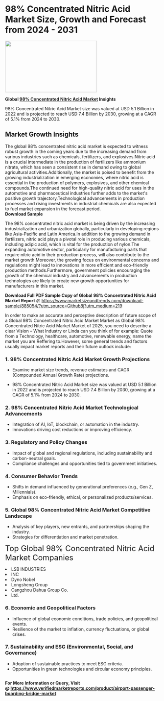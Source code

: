 <H1>98% Concentrated Nitric Acid Market Size, Growth and Forecast from 2024 - 2031</H1><img class="aligncenter size-medium wp-image-584254" src="https://thirdeyenews.in/wp-content/uploads/2024/09/Global-Market-Research-300x168.jpeg" alt="" width="300" height="168" /><p><strong>Global&nbsp;<a href="https://www.marketsizeandtrends.com/download-sample/885054/?utm_source=Github8j?utm_medium=219">98% Concentrated Nitric Acid Market</a> Insights</strong></p><p>98% Concentrated Nitric Acid Market size was valued at USD 5.1 Billion in 2022 and is projected to reach USD 7.4 Billion by 2030, growing at a CAGR of 5.1% from 2024 to 2030.</p><p><h2>Market Growth Insights</h2> <p>The global 98% concentrated nitric acid market is expected to witness robust growth in the coming years due to the increasing demand from various industries such as chemicals, fertilizers, and explosives.Nitric acid is a crucial intermediate in the production of fertilizers like ammonium nitrate, which has seen a consistent rise in demand owing to global agricultural activities.Additionally, the market is poised to benefit from the growing industrialization in emerging economies, where nitric acid is essential in the production of polymers, explosives, and other chemical compounds.The continued need for high-quality nitric acid for uses in the automotive and pharmaceutical industries further adds to the market's positive growth trajectory.Technological advancements in production processes and rising investments in industrial chemicals are also expected to fuel market expansion in the forecast period.<br> <strong>Download Sample</strong> </p> <p>The 98% concentrated nitric acid market is being driven by the increasing industrialization and urbanization globally, particularly in developing regions like Asia-Pacific and Latin America.In addition to the growing demand in fertilizers, nitric acid plays a pivotal role in producing various chemicals, including adipic acid, which is vital for the production of nylon.The expanding automotive sector, particularly for manufacturing parts that require nitric acid in their production process, will also contribute to the market growth.Moreover, the growing focus on environmental concerns and regulations might lead to innovations in more efficient and eco-friendly production methods.Furthermore, government policies encouraging the growth of the chemical industry and advancements in production technologies are likely to create new growth opportunities for manufacturers in this market.<p><span class=""><strong>Download Full PDF Sample Copy of Global 98% Concentrated Nitric Acid Market Report</strong> @ <a href="https://www.marketsizeandtrends.com/download-sample/885054/?utm_source=Github8j?utm_medium=219" target="_blank">https://www.marketsizeandtrends.com/download-sample/885054/?utm_source=Github8j?utm_medium=219</a></span></p><p>In order to make an accurate and perceptive description of future scope of a Global&nbsp;98% Concentrated Nitric Acid Market Market as Global&nbsp;98% Concentrated Nitric Acid Market Market of 2025, you need to describe a clear Vision &ndash; What Industry or Linda can you think of for example: Quote from a Technology, healthcare, automotive, renewable energy, name the market you are Reffering to.However, some general trends and factors usually impact market reports and their future outlook include:</p><h3>1.&nbsp;<strong>98% Concentrated Nitric Acid Market Growth Projections</strong></h3><ul><li>Examine market size trends, revenue estimates and CAGR (Compounded Annual Growth Rate) projections.</li><li><p>98% Concentrated Nitric Acid Market size was valued at USD 5.1 Billion in 2022 and is projected to reach USD 7.4 Billion by 2030, growing at a CAGR of 5.1% from 2024 to 2030.</p></li></ul><h3>2.&nbsp;<strong>98% Concentrated Nitric Acid Market Technological Advancements</strong></h3><ul><li>Integration of AI, IoT, blockchain, or automation in the industry.</li><li>Innovations driving cost reductions or improving efficiency.</li></ul><h3>3.&nbsp;<strong>Regulatory and Policy Changes</strong></h3><ul><li>Impact of global and regional regulations, including sustainability and carbon-neutral goals.</li><li>Compliance challenges and opportunities tied to government initiatives.</li></ul><h3>4.&nbsp;<strong>Consumer Behavior Trends</strong></h3><ul><li>Shifts in demand influenced by generational preferences (e.g., Gen Z, Millennials).</li><li>Emphasis on eco-friendly, ethical, or personalized products/services.</li></ul><h3>5.&nbsp;<strong>Global 98% Concentrated Nitric Acid Market Competitive Landscape</strong></h3><ul><li>Analysis of key players, new entrants, and partnerships shaping the industry.</li><li>Strategies for differentiation and market penetration.</li></ul><p data-pm-slice="1 1 []"><span style="color: inherit; font-family: inherit; font-size: 25px;">Top Global 98% Concentrated Nitric Acid Market Companies</span></p><div class="" data-test-id=""><p><li>LSB INDUSTRIES</li><li> INC</li><li> Dyno Nobel</li><li> Longsheng Group</li><li> Cangzhou Dahua Group Co.</li><li> Ltd.</li></p></div><h3>6.&nbsp;<strong>Economic and Geopolitical Factors</strong></h3><ul><li>Influence of global economic conditions, trade policies, and geopolitical events.</li><li>Resilience of the market to inflation, currency fluctuations, or global crises.</li></ul><h3>7.&nbsp;<strong>Sustainability and ESG (Environmental, Social, and Governance)</strong></h3><ul><li>Adoption of sustainable practices to meet ESG criteria.</li><li>Opportunities in green technologies and circular economy principles.</li></ul><h2><strong style="font-size: 14px;">For More Information or Query, Visit @&nbsp;</strong><a style="background-color: #ffffff; font-size: 14px;" href="https://www.marketsizeandtrends.com/report/98-concentrated-nitric-acid-market/" target="_blank">https://www.verifiedmarketreports.com/product/airport-passenger-boarding-bridge-market</a></h2>